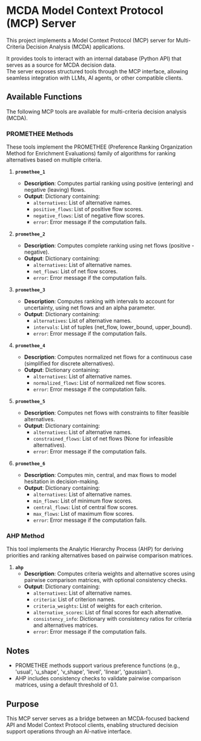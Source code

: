 # MCDA Model Context Protocol (MCP) Server

This project implements a Model Context Protocol (MCP) server for Multi-Criteria Decision Analysis (MCDA) applications.

It provides tools to interact with an internal database (Python API) that serves as a source for MCDA decision data.  
The server exposes structured tools through the MCP interface, allowing seamless integration with LLMs, AI agents, or other compatible clients.

## Available Functions

The following MCP tools are available for multi-criteria decision analysis (MCDA).

### PROMETHEE Methods

These tools implement the PROMETHEE (Preference Ranking Organization Method for Enrichment Evaluations) family of algorithms for ranking alternatives based on multiple criteria.

1. **`promethee_1`**

   - **Description**: Computes partial ranking using positive (entering) and negative (leaving) flows.
   - **Output**: Dictionary containing:
     - `alternatives`: List of alternative names.
     - `positive_flows`: List of positive flow scores.
     - `negative_flows`: List of negative flow scores.
     - `error`: Error message if the computation fails.

2. **`promethee_2`**

   - **Description**: Computes complete ranking using net flows (positive - negative).
   - **Output**: Dictionary containing:
     - `alternatives`: List of alternative names.
     - `net_flows`: List of net flow scores.
     - `error`: Error message if the computation fails.

3. **`promethee_3`**

   - **Description**: Computes ranking with intervals to account for uncertainty, using net flows and an alpha parameter.
   - **Output**: Dictionary containing:
     - `alternatives`: List of alternative names.
     - `intervals`: List of tuples (net_flow, lower_bound, upper_bound).
     - `error`: Error message if the computation fails.

4. **`promethee_4`**

   - **Description**: Computes normalized net flows for a continuous case (simplified for discrete alternatives).
   - **Output**: Dictionary containing:
     - `alternatives`: List of alternative names.
     - `normalized_flows`: List of normalized net flow scores.
     - `error`: Error message if the computation fails.

5. **`promethee_5`**

   - **Description**: Computes net flows with constraints to filter feasible alternatives.
   - **Output**: Dictionary containing:
     - `alternatives`: List of alternative names.
     - `constrained_flows`: List of net flows (None for infeasible alternatives).
     - `error`: Error message if the computation fails.

6. **`promethee_6`**
   - **Description**: Computes min, central, and max flows to model hesitation in decision-making.
   - **Output**: Dictionary containing:
     - `alternatives`: List of alternative names.
     - `min_flows`: List of minimum flow scores.
     - `central_flows`: List of central flow scores.
     - `max_flows`: List of maximum flow scores.
     - `error`: Error message if the computation fails.

### AHP Method

This tool implements the Analytic Hierarchy Process (AHP) for deriving priorities and ranking alternatives based on pairwise comparison matrices.

1. **`ahp`**
   - **Description**: Computes criteria weights and alternative scores using pairwise comparison matrices, with optional consistency checks.
   - **Output**: Dictionary containing:
     - `alternatives`: List of alternative names.
     - `criteria`: List of criterion names.
     - `criteria_weights`: List of weights for each criterion.
     - `alternative_scores`: List of final scores for each alternative.
     - `consistency_info`: Dictionary with consistency ratios for criteria and alternatives matrices.
     - `error`: Error message if the computation fails.

## Notes

- PROMETHEE methods support various preference functions (e.g., 'usual', 'u_shape', 'v_shape', 'level', 'linear', 'gaussian').
- AHP includes consistency checks to validate pairwise comparison matrices, using a default threshold of 0.1.

## Purpose

This MCP server serves as a bridge between an MCDA-focused backend API and Model Context Protocol clients, enabling structured decision support operations through an AI-native interface.
